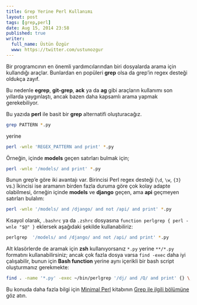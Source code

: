 ```yaml
---
title: Grep Yerine Perl Kullanımı
layout: post
tags: [grep,perl]
date: Aug 15, 2014 23:58
published: true
writer:
  full_name: Üstün Özgür
  www: https://twitter.com/ustunozgur
---
```


Bir programcının en önemli yardımcılarından biri dosyalarda arama için
kullandığı araçlar. Bunlardan en popüleri **grep** olsa da grep’in 
regex desteği oldukça zayıf.

Bu nedenle **egrep**, **git-grep**, **ack** ya da **ag** gibi araçların
kullanımı son yıllarda yaygınlaştı, ancak bazen daha kapsamlı arama yapmak
gerekebiliyor.

Bu yazıda **perl** ile basit bir **grep** alternatifi oluşturacağız. 

```bash
grep PATTERN *.py
```

yerine

```bash
perl -wnle 'REGEX_PATTERN and print' *.py
```

Örneğin, içinde **models** geçen satırları bulmak için;

```bash
perl -wnle '/models/ and print' *.py
```

Bunun grep’e göre iki avantajı var. Birincisi Perl regex desteği
(`\d`, `\w`, `{3}` vs.) İkincisi ise aramanın birden fazla
duruma göre çok kolay adapte olabilmesi, örneğin içinde **models** ve **django**
geçen, ama **api** geçmeyen satırları bulalım:

```bash
perl -wnle '/models/ and /django/ and not /api/ and print' *.py
```

Kısayol olarak, `.bashrc` ya da `.zshrc` dosyasına 
`function perlgrep { perl -wnle "$@" }`
eklersek aşağıdaki şekilde kullanabiliriz:

```bash
perlgrep  '/models/ and /django/ and not /api/ and print' *.py
```

Alt klasörlerde de aramak için **zsh** kullanıyorsanız `*.py` yerine `**/*.py`
formatını kullanabilirsiniz; ancak çok fazla dosya varsa `find -exec` daha iyi
çalışabilir, bunun için **Bash function** yerine aynı içerikli bir bash script
oluşturmanız gerekmekte:

```bash
find . -name '*.py' -exec ~/bin/perlgrep '/dj/ and /Q/ and print' {} \;.
```

Bu konuda daha fazla bilgi için [Minimal Perl](http://www.manning.com/maher/)
kitabının [Grep ile ilgili bölümüne](http://www.manning.com/maher/ch03.pdf)
göz atın.
